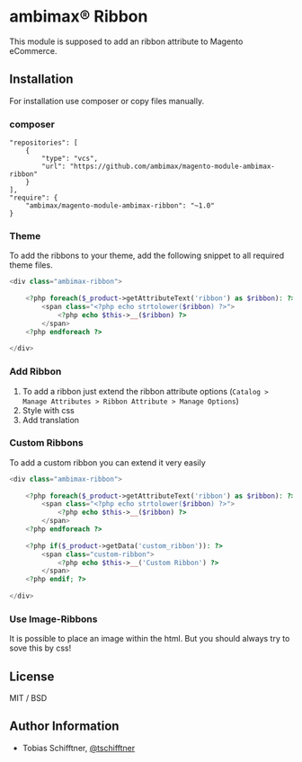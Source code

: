 
#  ambimax® Ribbon

This module is supposed to add an ribbon attribute to Magento eCommerce.

## Installation

For installation use composer or copy files manually.

### composer
```
"repositories": [
    {
        "type": "vcs",
        "url": "https://github.com/ambimax/magento-module-ambimax-ribbon"
    }
],
"require": {
    "ambimax/magento-module-ambimax-ribbon": "~1.0"
}
```

### Theme

To add the ribbons to your theme, add the following snippet to all
required theme files.

```php
<div class="ambimax-ribbon">
    
    <?php foreach($_product->getAttributeText('ribbon') as $ribbon): ?>
        <span class="<?php echo strtolower($ribbon) ?>">
            <?php echo $this->__($ribbon) ?>
        </span>
    <?php endforeach ?>
    
</div>
```

### Add Ribbon

1. To add a ribbon just extend the ribbon attribute options (```Catalog > Manage Attributes > Ribbon Attribute > Manage Options```)
2. Style with css
3. Add translation

### Custom Ribbons

To add a custom ribbon you can extend it very easily

```php
<div class="ambimax-ribbon">
    
    <?php foreach($_product->getAttributeText('ribbon') as $ribbon): ?>
        <span class="<?php echo strtolower($ribbon) ?>">
            <?php echo $this->__($ribbon) ?>
        </span>
    <?php endforeach ?>
    
    <?php if($_product->getData('custom_ribbon')): ?>
        <span class="custom-ribbon">
            <?php echo $this->__('Custom Ribbon') ?>
        </span>
    <?php endif; ?>
    
</div>
```

### Use Image-Ribbons

It is possible to place an image within the html. But you should always
try to sove this by css!

## License

MIT / BSD

## Author Information

 - Tobias Schifftner, [@tschifftner](https://twitter.com/tschifftner)